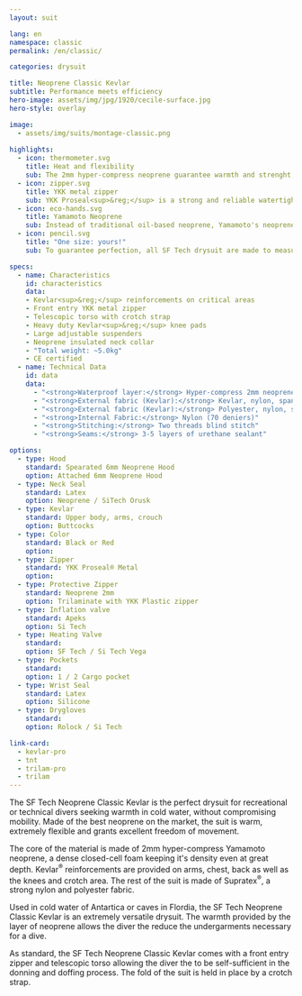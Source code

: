 ```yaml
---
layout: suit

lang: en
namespace: classic
permalink: /en/classic/

categories: drysuit

title: Neoprene Classic Kevlar
subtitle: Performance meets efficiency
hero-image: assets/img/jpg/1920/cecile-surface.jpg
hero-style: overlay

image:
  - assets/img/suits/montage-classic.png
 
highlights:
  - icon: thermometer.svg
    title: Heat and flexibility
    sub: The 2mm hyper-compress neoprene guarantee warmth and strenght without loosing comfort
  - icon: zipper.svg
    title: YKK metal zipper
    sub: YKK Proseal<sup>&reg;</sup> is a strong and reliable watertight fastening solution
  - icon: eco-hands.svg
    title: Yamamoto Neoprene
    sub: Instead of traditional oil-based neoprene, Yamamoto's neoprene is made of calcium carbonate from limestone
  - icon: pencil.svg
    title: "One size: yours!"
    sub: To guarantee perfection, all SF Tech drysuit are made to measure with your choice of options and colors

specs:
  - name: Characteristics
    id: characteristics
    data:
    - Kevlar<sup>&reg;</sup> reinforcements on critical areas
    - Front entry YKK metal zipper
    - Telescopic torso with crotch strap
    - Heavy duty Kevlar<sup>&reg;</sup> knee pads
    - Large adjustable suspenders
    - Neoprene insulated neck collar
    - "Total weight: ~5.0kg"
    - CE certified
  - name: Technical Data
    id: data
    data:
      - "<strong>Waterproof layer:</strong> Hyper-compress 2mm neoprene foam"
      - "<strong>External fabric (Kevlar):</strong> Kevlar, nylon, spandex"
      - "<strong>External fabric (Kevlar):</strong> Polyester, nylon, spandex"
      - "<strong>Internal Fabric:</strong> Nylon (70 deniers)"
      - "<strong>Stitching:</strong> Two threads blind stitch"
      - "<strong>Seams:</strong> 3-5 layers of urethane sealant"

options:
  - type: Hood
    standard: Spearated 6mm Neoprene Hood
    option: Attached 6mm Neoprene Hood
  - type: Neck Seal
    standard: Latex
    option: Neoprene / SiTech Orusk
  - type: Kevlar
    standard: Upper body, arms, crouch
    option: Buttcocks
  - type: Color
    standard: Black or Red
    option:
  - type: Zipper
    standard: YKK Proseal® Metal
    option:
  - type: Protective Zipper
    standard: Neoprene 2mm
    option: Trilaminate with YKK Plastic zipper
  - type: Inflation valve
    standard: Apeks
    option: Si Tech
  - type: Heating Valve
    standard:
    option: SF Tech / Si Tech Vega
  - type: Pockets
    standard:
    option: 1 / 2 Cargo pocket
  - type: Wrist Seal
    standard: Latex
    option: Silicone
  - type: Drygloves
    standard:
    option: Rolock / Si Tech

link-card:
  - kevlar-pro
  - tnt
  - trilam-pro
  - trilam
---
```

The SF Tech Neoprene Classic Kevlar is the perfect drysuit for recreational or technical divers seeking warmth in cold water, without compromising mobility. Made of the best neoprene on the market, the suit is warm, extremely flexible and grants excellent freedom of movement.

The core of the material is made of 2mm hyper-compress Yamamoto neoprene, a dense closed-cell foam keeping it's density even at great depth. Kevlar<sup>&reg;</sup> reinforcements are provided on arms, chest, back as well as the knees and crotch area. The rest of the suit is made of Supratex<sup>&reg;</sup>, a strong nylon and polyester fabric.

Used in cold water of Antartica or caves in Flordia, the SF Tech Neoprene Classic Kevlar is an extremely versatile drysuit. The warmth provided by the layer of neoprene allows the diver the reduce the undergarments necessary for a dive.

As standard, the SF Tech Neoprene Classic Kevlar comes with a front entry zipper and telescopic torso allowing the diver the to be self-sufficient in the donning and doffing process. The fold of the suit is held in place by a crotch strap.


